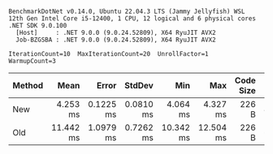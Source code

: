 ```

BenchmarkDotNet v0.14.0, Ubuntu 22.04.3 LTS (Jammy Jellyfish) WSL
12th Gen Intel Core i5-12400, 1 CPU, 12 logical and 6 physical cores
.NET SDK 9.0.100
  [Host]     : .NET 9.0.0 (9.0.24.52809), X64 RyuJIT AVX2
  Job-BZGSBA : .NET 9.0.0 (9.0.24.52809), X64 RyuJIT AVX2

IterationCount=10  MaxIterationCount=20  UnrollFactor=1  
WarmupCount=3  

```
| Method | Mean      | Error     | StdDev    | Min       | Max       | Code Size | Gen0     | Gen1     | Allocated |
|------- |----------:|----------:|----------:|----------:|----------:|----------:|---------:|---------:|----------:|
| New    |  4.253 ms | 0.1225 ms | 0.0810 ms |  4.064 ms |  4.327 ms |     226 B | 414.0625 | 156.2500 |   3.71 MB |
| Old    | 11.442 ms | 1.0979 ms | 0.7262 ms | 10.342 ms | 12.504 ms |     226 B | 625.0000 |  62.5000 |   5.64 MB |
